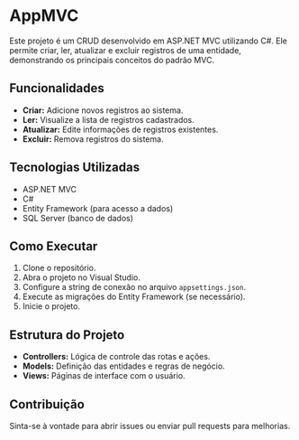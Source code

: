 # AppMVC

Este projeto é um CRUD desenvolvido em ASP.NET MVC utilizando C#. Ele permite criar, ler, atualizar e excluir registros de uma entidade, demonstrando os principais conceitos do padrão MVC.

## Funcionalidades

- **Criar:** Adicione novos registros ao sistema.
- **Ler:** Visualize a lista de registros cadastrados.
- **Atualizar:** Edite informações de registros existentes.
- **Excluir:** Remova registros do sistema.

## Tecnologias Utilizadas

- ASP.NET MVC
- C#
- Entity Framework (para acesso a dados)
- SQL Server (banco de dados)

## Como Executar

1. Clone o repositório.
2. Abra o projeto no Visual Studio.
3. Configure a string de conexão no arquivo `appsettings.json`.
4. Execute as migrações do Entity Framework (se necessário).
5. Inicie o projeto.

## Estrutura do Projeto

- **Controllers:** Lógica de controle das rotas e ações.
- **Models:** Definição das entidades e regras de negócio.
- **Views:** Páginas de interface com o usuário.

## Contribuição

Sinta-se à vontade para abrir issues ou enviar pull requests para melhorias.
